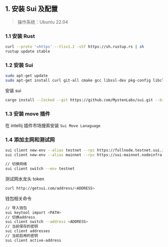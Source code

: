 ## 1. 安装 Sui 及配置

> 操作系统：Ubuntu 22.04

### 1.1 安装 Rust

```bash
curl --proto '=https' --tlsv1.2 -sSf https://sh.rustup.rs | sh
rustup update stable
```

### 1.2 安装 Sui

```bash
sudo apt-get update
sudo apt-get install curl git-all cmake gcc libssl-dev pkg-config libclang-dev libpq-dev build-essential
```

安装 sui

```bash
cargo install --locked --git https://github.com/MystenLabs/sui.git --branch testnet sui
```

### 1.3 安装 move 插件

在 intellij 插件市场搜索安装 `Sui Move Lanaguage`

### 1.4 添加主网和测试网

```bash
sui client new-env --alias testnet --rpc https://fullnode.testnet.sui.io:443
sui client new-env --alias mainnet --rpc https://sui-mainnet.nodeinfra.com:443

// 切换网络
sui client switch --env testnet
```

测试网水龙头 token

```bash
curl http://getsui.com/address/<ADDRESS>
```

钱包相关命令

```bash
// 导入钱包
sui keytool import <PATH>
// 切换address
sui client switch --address <ADDRESS>
// 当前保存的密钥
sui client addresses
// 当前启用的密钥
sui client active-address
```
